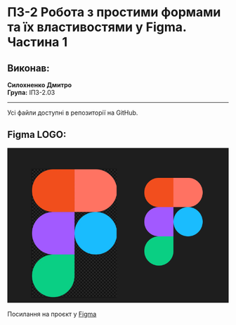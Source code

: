 # ПЗ-2 Робота з простими формами та їх властивостями у Figma. Частина 1

## Виконав:
**Силохненко Дмитро**  
**Група:** ІПЗ-2.03

---
Усі файли доступні в репозиторії на GitHub.

## Figma LOGO:
![Figma-logo](https://github.com/ahq504/UX-UI/blob/main/workshop_2/logl.png)

Посилання на проєкт у [Figma](https://www.figma.com/design/G011kog5yBrCS93xUBsN8v/Workshop-2?node-id=0-1&t=5IKFUF56V0G8NCfp-1)
